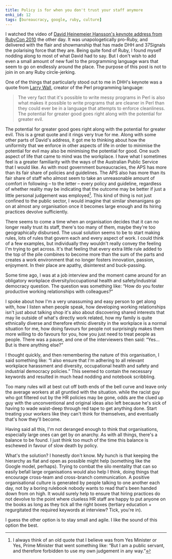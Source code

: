 ```yaml
---
title: Policy is for when you don't trust your staff anymore
enki_id: 12
tags: [bureaucracy, google, ruby, culture]
---
```

I watched the video of [David Heinemeier Hansson's keynote address from RubyCon 2010](http://37signals.com/svn/posts/2679-my-keynote-from-rubyconf-about-why-i-continue) the other day. It was unapologetically pro-Ruby, and delivered with the flair and showmanship that has made DHH and 37Signals the polarising force that they are. Being quite fond of Ruby, I found myself nodding along to most of what David had to say. But I don't wish to add even a small amount of new fuel to the programming language wars that seem to go on endlessly around the place. The purpose of this post is not to join in on any Ruby circle-jerking.

One of the things that particularly stood out to me in DHH's keynote was a quote from [Larry Wall](http://en.wikipedia.org/wiki/Larry_Wall), creator of the Perl programming language:

> The very fact that it's possible to write messy programs in Perl is also what makes it possible to write programs that are cleaner in Perl than they could ever be in a language that attempts to enforce cleanliness. The potential for greater good goes right along with the potential for greater evil.

The potential for greater good goes right along with the potential for greater evil. This is a great quote and it rings very true for me. Along with some other parts of David's address, it got me to thinking about how the uniformity that we enforce in other aspects of life in order to minimise the potential for evil may also be minimising the potential for good. One such aspect of life that came to mind was the workplace. I have what I sometimes feel is a greater familiarity with the ways of the Australian Public Service that I would like. As with most government bureaucracies, the APS has more than its fair share of policies and guidelines. The APS also has more than its fair share of staff who almost seem to take an unreasonable amount of comfort in following – to the letter – every policy and guideline, regardless of whether reality may be indicating that the outcome may be better if just a little personal judgement was employed[^1]. This kind of thing is not just confined to the public sector, I would imagine that similar shenanigans go on at almost any organisation once it becomes large enough and its hiring practices devolve sufficiently.

There seems to come a time when an organisation decides that it can no longer really trust its staff, there's too many of them, maybe they're too geographically disbursed. The usual solution seems to be to start making rules, lots of rules that govern each and every aspect of work. I could think of a few examples, but individually they wouldn't really convey the feeling I'm trying to get across. It's that feeling that every extra little rule added to the top of the pile combines to become more than the sum of the parts and creates a work environment that no longer fosters innovation, passion, enjoyment. In their place are apathy, disinterest and buck-passing.

Some time ago, I was at a job interview and the moment came around for an obligatory workplace diversity/occupational health and safety/industrial democracy question. The question was something like: “How do you foster productive working relationships with colleagues?”

I spoke about how I'm a very unassuming and easy person to get along with, how I listen when people speak, how developing working relationships isn't just about talking shop it's also about discovering shared interests that may lie outside of what's directly work related, how my family is quite ethnically diverse and therefore ethnic diversity in the workplace is a normal situation for me, how doing favours for people not surprisingly makes them more willing to do favours for you, how you just need to treat people as people. There was a pause, and one of the interviewers then said: “Yes... But is there anything else?”

I thought quickly, and then remembering the nature of this organisation, I said something like: “I also ensure that I'm adhering to all relevant workplace harassment and diversity, occupational health and safety and industrial democracy policies.” This seemed to contain the necessary keywords and resulted in much head nodding and notebook scribbling.

Too many rules will at best cut off both ends of the bell curve and leave only the average workers at all gruntled with the situation. while the racist guy who got filtered out by the HR policies may be gone, odds are the clued up guy with the unconventional and original ideas also left because he's sick of having to wade waist-deep through red tape to get anything done. Start treating your workers like they can't think for themselves, and eventually that's how they'll become.

Having said all this, I'm not deranged enough to think that organisations, especially large ones can get by on anarchy. As with all things, there's a balance to be found. I just think too much of the time this balance is eschewed in favour of slow death by policy.

What's the solution? I honestly don't know. My hunch is that keeping the hierarchy as flat and open as possible might help (something like the Google model, perhaps). Trying to combat the silo mentality that can so easily befall large organisations would also help I think, doing things that encourage cross-team and cross-branch communication. A positive organisational culture is generated by people talking to one another each day, not by a boring rulebook nobody wants to read that's been handed down from on high. It would surely help to ensure that hiring practices do not devolve to the point where clueless HR staff are happy to put anyone on the books as long as they tick all the right boxes (tertiary education + regurgitated the required keywords at interview? Tick, you're in).

I guess the other option is to stay small and agile. I like the sound of this option the best.

[^1]: I always think of an old quote that I believe was from Yes Minister or Yes, Prime Minister that went something like: “But I am a public servant, and therefore forbidden to use my own judgement in any way.”

